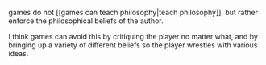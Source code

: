 games do not [[games can teach philosophy|teach philosophy]], but rather enforce the philosophical beliefs of the author.

I think games can avoid this by critiquing the player no matter what, and by bringing up a variety of different beliefs so the player wrestles with various ideas.
